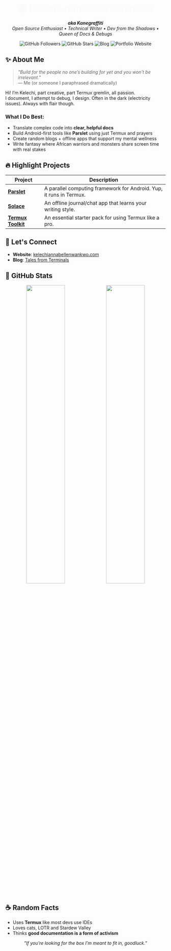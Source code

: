 <h1 align="center" style="color:#fafafa;">🌑 Kelechi Annabelle Nwankwo</h1>
<p align="center">
  <em><strong>aka Kanegraffiti</strong><br>
  Open Source Enthusiast • Technical Writer • Dev from the Shadows • Queen of Docs & Debugs</em>
</p>

<p align="center">
  <img src="https://img.shields.io/github/followers/Kanegraffiti?style=social" alt="GitHub Followers">
  <img src="https://img.shields.io/github/stars/Kanegraffiti?style=social" alt="GitHub Stars">
  <img src="https://img.shields.io/badge/Blog-Tales_from_Terminals-8e44ad?style=flat-square&logo=blogger&logoColor=white" alt="Blog">
  <img src="https://img.shields.io/badge/Website-Kelechi's%20Portfolio-2c3e50?style=flat-square&logo=wordpress&logoColor=white" alt="Portfolio Website">
</p>

## ✨ About Me

> *"Build for the people no one’s building for yet and you won't be irrelevant."*  
> — Me (or someone I paraphrased dramatically)

Hi! I’m Kelechi, part creative, part Termux gremlin, all passion.  
I document, I attempt to debug, I design. Often in the dark (electricity issues). Always with flair though.

### What I Do Best:
- Translate complex code into **clear, helpful docs**
- Build Android-first tools like **Parslet** using just Termux and prayers
- Create random blogs + offline apps that support my mental wellness
- Write fantasy where African warriors and monsters share screen time with real stakes

## 🔥 Highlight Projects

| Project | Description |
|--------|-------------|
| [**Parslet**](https://github.com/Kanegraffiti/Parslet) | A parallel computing framework for Android. Yup, it runs in Termux. |
| [**Solace**](https://github.com/Kanegraffiti/Solace) | An offline journal/chat app that learns your writing style. |
| [**Termux Toolkit**](https://github.com/Kanegraffiti/Termux-toolkit) | An essential starter pack for using Termux like a pro. |

## 🖤 Let's Connect

- **Website**: [kelechiannabellenwankwo.com](https://kelechiannabellenwankwo.com)  
- **Blog**: [Tales from Terminals](https://talesfromterminals.blogspot.com)  

## 🌌 GitHub Stats

<p align="center">
  <img src="https://github-readme-stats.vercel.app/api?username=Kanegraffiti&show_icons=true&theme=tokyonight&hide_border=true" width="49%">
  <img src="https://github-readme-stats.vercel.app/api/top-langs/?username=Kanegraffiti&layout=compact&theme=tokyonight&hide_border=true" width="49%">
</p>


## ☕ Random Facts

- Uses **Termux** like most devs use IDEs
- Loves cats, LOTR and Stardew Valley
- Thinks **good documentation is a form of activism**

<p align="center"><i>"If you’re looking for the box I’m meant to fit in, goodluck."</i></p>
